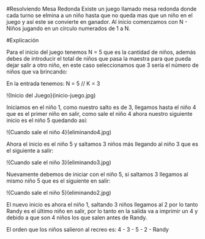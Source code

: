 #Resolviendo Mesa Redonda
Existe un juego llamado mesa redonda donde cada turno se elmina a un niño hasta que no queda mas que un niño en el juego y así este se convierte en ganador. Al inicio comenzamos con N - Niños jugando en un círculo numerados de 1 a N.

#Explicación

Para el inicio del juego tenemos N = 5 que es la cantidad de niños, además debes de introducir el total de niños que pasa la maestra para que pueda dejar salir a otro niño, en este caso seleccionamos que 3 sería el número de niños que va brincando:

En la entrada tenemos:
N = 5 // K = 3

!{Inicio del Juego}(inicio-juego.jpg)

Iniciamos en el niño 1, como nuestro salto es de 3, llegamos hasta el niño 4 que es el primer niño en salir, como sale el niño 4 ahora nuestro siguiente inicio es el niño 5 quedando así:

!{Cuando sale el niño 4}(eliminando4.jpg)

Ahora el inicio es el niño 5 y saltamos 3 niños más llegando al niño 3 que es el siguiente a salir:

!{Cuando sale el niño 3}(eliminando3.jpg)

Nuevamente debemos de iniciar con el niño 5, si saltamos 3 llegamos al mismo niño 5 que es el siguiente en salir:

!{Cuando sale el niño 5}(eliminando2.jpg)

El nuevo inicio es ahora el niño 1, saltando 3 niños llegamos al 2 por lo tanto Randy es el último niño en salir, por lo tanto en la salida va a imprimir un 4 y debido a que son 4 niños los que salen antes de Randy.

El orden que los niños salieron al recreo es: 4 - 3 - 5 - 2 - Randy
